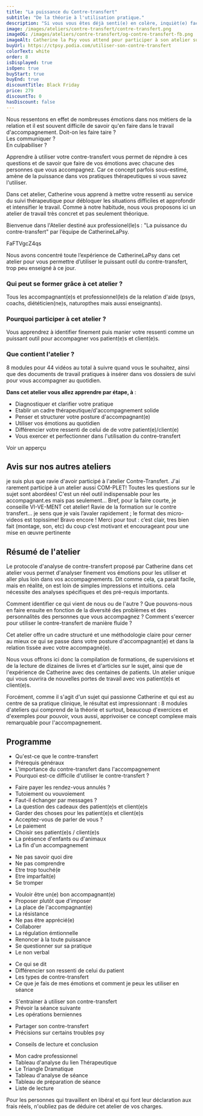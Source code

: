 ```yaml
---
title: "La puissance du Contre-transfert"
subtitle: "De la théorie à l'utilisation pratique."
description: "Si vous vous êtes déjà senti(e) en colère, inquièt(e) face à vos patient(e)s et client(e)s sans savoir qu'en faire ou encore désemparé(e) avec les émotions parfois intenses de votre métier, cet atelier va vous aider."
image: /images/ateliers/contre-transfert/contre-transfert.png
imageOG: /images/ateliers/contre-transfert/og-contre-transfert-fb.png
imageAlt: Catherine la Psy vous attend pour participer à son atelier sur le Contre-Transfert.
buyUrl: https://ctpsy.podia.com/utiliser-son-contre-transfert
colorText: white
order: 8
isDisplayed: true
isOpen: true
buyStart: true
buyEnd: true
discountTitle: Black Friday
price: 279
discountTo: 0
hasDiscount: false
---
```


Nous ressentons en effet de nombreuses émotions dans nos métiers de la relation et il est souvent difficile de savoir qu'en faire dans le travail d'accompagnement.
Doit-on les faire taire ?  
Les communiquer ?  
En culpabiliser ?

Apprendre à utiliser votre contre-transfert vous permet de répndre à ces questions et de savoir que faire de vos émotions avec chacune des personnes que vous accompagnez. Car ce concept parfois sous-estimé, amène de la puissance dans vos pratiques thérapeutiques si vous savez l'utiliser.

Dans cet atelier, Catherine vous apprend à mettre votre ressenti au service du suivi thérapeutique pour débloquer les situations difficiles et approfondir et intensifier le travail. Comme à notre habitude, nous vous proposons ici un atelier de travail très concret et pas seulement théorique.

Bienvenue dans l'Atelier destiné aux professionel(le)s : "La puissance du contre-transfert" par l’équipe de CatherineLaPsy.

<embed-youtube>
FaFTVgcZ4qs
</embed-youtube>

<pictos-atelier titleclock="8 modules" subtitleclock="44 vidéos pour utiliser le contre-transfert"></pictos-atelier>

<nuxt-img 
    class="my-6" src="images/ateliers/contre-transfert/course.png"  
    sizes="sm:600px"
    format="webp"
    width="600"
    height="400">
</nuxt-img>

Nous avons concentré toute l’expérience de CatherineLaPsy dans cet atelier pour vous permettre d’utiliser le puissant outil du contre-transfert, trop peu enseigné à ce jour.

### Qui peut se former grâce à cet atelier ?

Tous les accompagnant(e)s et professionnel(le)s de la relation d'aide (psys, coachs, diététicien(ne)s, naturopthes mais aussi enseignants).

### Pourquoi participer à cet atelier ?

Vous apprendrez à identifier finement puis manier votre ressenti comme un puissant outil pour accompagner vos patient(e)s et client(e)s.

### Que contient l'atelier ?

8 modules pour 44 vidéos au total à suivre quand vous le souhaitez, ainsi que des documents de travail pratiques à insérer dans vos dossiers de suivi pour vous accompagner au quotidien.

<display-text display='frame'>

**Dans cet atelier vous allez apprendre par étape, à** :

- Diagnostiquer et clarifier votre pratique
- Etablir un cadre thérapeutique/d'accompagnement solide
- Penser et structurer votre posture d'accompagnant(e)
- Utiliser vos émotions au quotidien
- Différencier votre ressenti de celui de de votre patient(e)/client(e)
- Vous exercer et perfectionner dans l'utilisation du contre-transfert

</display-text>

<Link-Btn class="mt-8" url="https://ctpsy.podia.com/utiliser-son-contre-transfert" >
    Voir un apperçu
    <template name="subText"
      ><div class="text-xs">découvrez les deux premières vidéos</div></template
></Link-Btn>

## Avis sur nos autres ateliers

<testimonials>

<testimonial author="Adélaïde" image="woman1" atelier='Atelier "La puissance du Contre-Transfert"'>
 je suis plus que ravie d'avoir participé à l'atelier Contre-Transfert. J'ai rarement participé à un atelier aussi COM-PLET! Toutes les questions sur le sujet sont abordées! C'est un réel outil indispensable pour les accompagnant.es mais pas seulement... Bref, pour la faire courte, je conseille VI-VE-MENT cet atelier! 
</testimonial>

<testimonial author="Sophie" image="woman2" atelier='Atelier "La puissance du Contre-Transfert"'>
Ravie de la formation sur le contre transfert… je sens que je vais l’avaler rapidement ; le format des micro-videos est topissime! Bravo encore !
</testimonial>

<testimonial author="Marc" image="man1" atelier='Atelier "La puissance du Contre-Transfert"'>
Merci pour tout : c’est clair, tres bien fait (montage, son, etc) du coup c’est motivant et encourageant pour une mise en œuvre pertinente
</testimonial>

</section>

</testimonials>

<gallery :images='["images/ateliers/contre-transfert/gal1.jpg","images/ateliers/contre-transfert/gal2.jpg","images/ateliers/contre-transfert/gal3.jpg"]'></gallery>

## Résumé de l'atelier

Le protocole d'analyse de contre-transfert proposé par Catherine dans cet atelier vous permet d'analyser finement vos émotions pour les utiliser et aller plus loin dans vos accompagnements. Dit comme cela, ça parait facile, mais en réalité, on est loin de simples impressions et intuitions. cela nécessite des analyses spécifiques et des pré-requis importants.

Comment identifier ce qui vient de nous ou de l'autre ? Que pouvons-nous en faire ensuite en fonction de la diversité des problèmes et des personnalités des personnes que vous accompagnez ? Comment s'exercer pour utiliser le contre-transfert de manière fluide ?

Cet atelier offre un cadre structuré et une méthodologie claire pour cerner au mieux ce qui se passe dans votre posture d'accompagnant(e) et dans la relation tissée avec votre accompagné(e).

Nous vous offrons ici donc la compilation de formations, de supervisions et de la lecture de dizaines de livres et d'articles sur le sujet, ainsi que de l'expérience de Catherine avec des centaines de patients. Un atelier unique qui vous ouvrira de nouvelles portes de travail avec vos patient(e)s et client(e)s.

Forcément, comme il s'agit d'un sujet qui passionne Catherine et qui est au centre de sa pratique clinique, le résultat est impressionnant : 8 modules d'ateliers qui comprend de la théorie et surtout, beaucoup d'exercices et d'exemples pour pouvoir, vous aussi, apprivoiser ce concept complexe mais remarquable pour l'accompagnement.

## Programme

<expandable title="Introduction">

- Qu'est-ce que le contre-transfert
- Prérequis généraux
- L'importance du contre-transfert dans l'accompagnement
- Pourquoi est-ce difficile d'utiliser le contre-transfert ?

</expandable>

<expandable title="Prérequis : le cadre ">

- Faire payer les rendez-vous annulés ?
- Tutoiement ou vouvoiement
- Faut-il échanger par messages ?
- La question des cadeaux des patient(e)s et client(e)s
- Garder des choses pour les patient(e)s et client(e)s
- Acceptez-vous de parler de vous ?
- Le paiement
- Choisir ses patient(e)s / client(e)s
- La présence d'enfants ou d'animaux
- La fin d'un accompagnement

</expandable>

<expandable title="Prérequis : les peurs de l'accompagnant(e)">

- Ne pas savoir quoi dire
- Ne pas comprendre
- Etre trop touché(e
- Etre imparfait(e)
- Se tromper

</expandable>

<expandable title="Prérequis : la posture de l'accompagnant(e)">

- Vouloir être un(e) bon accompagnant(e)
- Proposer plutôt que d'imposer
- La place de l'accompagnant(e)
- La résistance
- Ne pas être apprécié(e)
- Collaborer
- La régulation émtionnelle
- Renoncer à la toute puissance
- Se questionner sur sa pratique
- Le non verbal

</expandable>

<expandable title="Utiliser son contre-transfert">

- Ce qui se dit
- Différencier son ressenti de celui du patient
- Les types de contre-transfert
- Ce que je fais de mes émotions et comment je peux les utiliser en séance

</expandable>

<expandable title="S'entrainer">

- S'entrainer à utiliser son contre-transfert
- Prévoir la séance suivante
- Les opérations berniennes

</expandable>

<expandable title="Partager son contre-transfert">

- Partager son contre-transfert
- Précisions sur certains troubles psy

</expandable>

<expandable title="Pour aller plus loin et conclusion">

- Conseils de lecture et conclusion

</expandable>

<expandable title="Documents supports">

- Mon cadre professionnel
- Tableau d'analyse du lien Thérapeutique
- Le Triangle Dramatique
- Tableau d'analyse de séance
- Tableau de préparation de séance
- Liste de lecture

</expandable>

<tips>
Pour les personnes qui travaillent en libéral et qui font leur déclaration aux frais réels, n'oubliez pas de déduire cet atelier de vos charges.
</tips>
